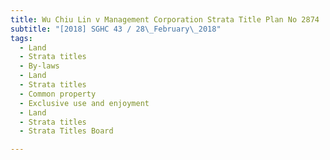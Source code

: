 ```yaml
---
title: Wu Chiu Lin v Management Corporation Strata Title Plan No 2874 
subtitle: "[2018] SGHC 43 / 28\_February\_2018"
tags:
  - Land
  - Strata titles
  - By-laws
  - Land
  - Strata titles
  - Common property
  - Exclusive use and enjoyment
  - Land
  - Strata titles
  - Strata Titles Board

---
```


